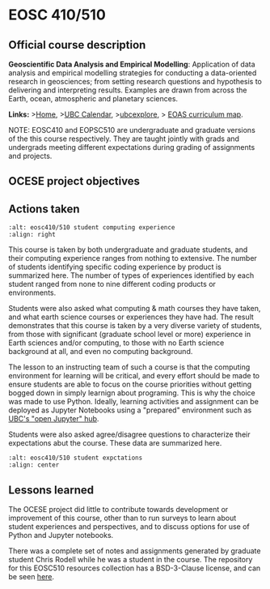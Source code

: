 # EOSC 410/510

## Official course description

**Geoscientific Data Analysis and Empirical Modelling**: Application of data analysis and empirical modelling strategies for conducting a data-oriented research in geosciences; from setting research questions and hypothesis to delivering and interpreting results. Examples are drawn from across the Earth, ocean, atmospheric and planetary sciences.

**Links:**
\>[Home](https://www.eoas.ubc.ca/academics/courses/eosc410),
\>[UBC Calendar](https://courses.students.ubc.ca/cs/courseschedule?pname=subjarea&tname=subj-course&dept=EOSC&course=410),
\>[ubcexplore](https://ubcexplorer.io/course/EOSC/410),
\> [EOAS curriculum map](https://www.eoas.ubc.ca/~quest/eoas-only.html).

NOTE: EOSC410 and EOPSC510 are undergraduate and graduate versions of the this course respectively. They are taught jointly with grads and undergrads meeting different expectations during grading of assignments and projects.

## OCESE project objectives

## Actions taken

```{image} images/experience-410-510-sep2020.png
:alt: eosc410/510 student computing experience
:align: right
```

This course is taken by both undergraduate and graduate students, and their computing experience ranges from nothing to extensive. The number of students identifying specific coding experience by product is summarized here. The number of types of experiences identified by each student ranged from none to nine different coding products or environments.

Students were also asked what computing & math courses they have taken, and what earth science courses or experiences they have had. The result demonstrates that this course is taken by a very diverse variety of students, from those with significant (graduate school level or more) experience in Earth sciences and/or computing, to those with no Earth science background at all, and even no computing background.

The lesson to an instructing team of such a course is that the computing environment for learning will be critical, and every effort should be made to ensure students are able to focus on the course priorities without getting bogged down in simply learnign about programing. This is why the choice was made to use Python. Ideally, learning activities and assignment can be deployed as Jupyter Notebooks using a "prepared" environment such as [UBC's "open Jupyter" hub](https://lthub.ubc.ca/guides/jupyterhub-instructor-guide/).

Students were also asked agree/disagree questions to characterize their expectations abut the course. These data are summarized here.

```{image} images/eosc410-510-expectations.png
:alt: eosc410/510 student expctations
:align: center
```

## Lessons learned

The OCESE project did little to contribute towards development or improvement of this course, other than to run surveys to learn about student experiences and perspectives, and to discuss options for use of Python and Jupyter notebooks.

There was a complete set of notes and assignments generated by graduate student Chris Rodell while he was a student in the course. The repository for this EOSC510 resources collection has a BSD-3-Clause license, and can be seen [here](https://github.com/eoas-ubc/eosc510/tree/master).